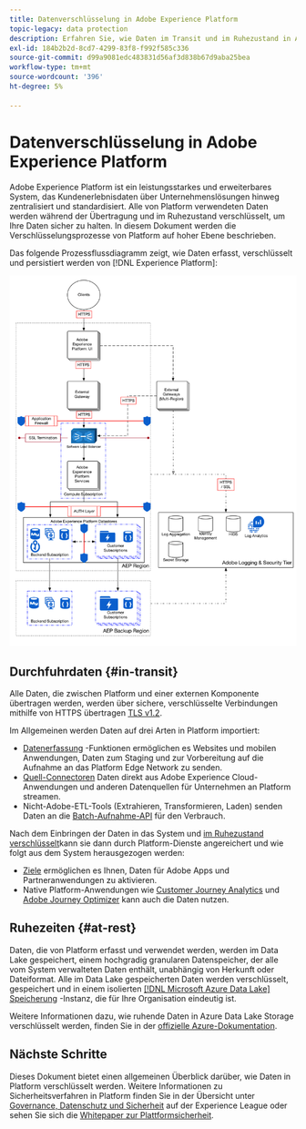 ```yaml
---
title: Datenverschlüsselung in Adobe Experience Platform
topic-legacy: data protection
description: Erfahren Sie, wie Daten im Transit und im Ruhezustand in Adobe Experience Platform verschlüsselt werden.
exl-id: 184b2b2d-8cd7-4299-83f8-f992f585c336
source-git-commit: d99a9081edc483831d56af3d838b67d9aba25bea
workflow-type: tm+mt
source-wordcount: '396'
ht-degree: 5%

---
```


# Datenverschlüsselung in Adobe Experience Platform

Adobe Experience Platform ist ein leistungsstarkes und erweiterbares System, das Kundenerlebnisdaten über Unternehmenslösungen hinweg zentralisiert und standardisiert. Alle von Platform verwendeten Daten werden während der Übertragung und im Ruhezustand verschlüsselt, um Ihre Daten sicher zu halten. In diesem Dokument werden die Verschlüsselungsprozesse von Platform auf hoher Ebene beschrieben.

Das folgende Prozessflussdiagramm zeigt, wie Daten erfasst, verschlüsselt und persistiert werden von [!DNL Experience Platform]:

![](../images/governance-privacy-security/encryption/flow.png)

## Durchfuhrdaten {#in-transit}

Alle Daten, die zwischen Platform und einer externen Komponente übertragen werden, werden über sichere, verschlüsselte Verbindungen mithilfe von HTTPS übertragen [TLS v1.2](https://datatracker.ietf.org/doc/html/rfc5246).

Im Allgemeinen werden Daten auf drei Arten in Platform importiert:

* [Datenerfassung](../../collection/home.md) -Funktionen ermöglichen es Websites und mobilen Anwendungen, Daten zum Staging und zur Vorbereitung auf die Aufnahme an das Platform Edge Network zu senden.
* [Quell-Connectoren](../../sources/home.md) Daten direkt aus Adobe Experience Cloud-Anwendungen und anderen Datenquellen für Unternehmen an Platform streamen.
* Nicht-Adobe-ETL-Tools (Extrahieren, Transformieren, Laden) senden Daten an die [Batch-Aufnahme-API](../../ingestion/batch-ingestion/overview.md) für den Verbrauch.

Nach dem Einbringen der Daten in das System und [im Ruhezustand verschlüsselt](#at-rest)kann sie dann durch Platform-Dienste angereichert und wie folgt aus dem System herausgezogen werden:

* [Ziele](../../destinations/home.md) ermöglichen es Ihnen, Daten für Adobe Apps und Partneranwendungen zu aktivieren.
* Native Platform-Anwendungen wie [Customer Journey Analytics](https://experienceleague.adobe.com/docs/analytics-platform/using/cja-overview/cja-overview.html?lang=de) und [Adobe Journey Optimizer](https://experienceleague.adobe.com/docs/journey-optimizer/using/ajo-home.html?lang=de) kann auch die Daten nutzen.

## Ruhezeiten {#at-rest}

Daten, die von Platform erfasst und verwendet werden, werden im Data Lake gespeichert, einem hochgradig granularen Datenspeicher, der alle vom System verwalteten Daten enthält, unabhängig von Herkunft oder Dateiformat. Alle im Data Lake gespeicherten Daten werden verschlüsselt, gespeichert und in einem isolierten [[!DNL Microsoft Azure Data Lake] Speicherung](https://docs.microsoft.com/en-us/azure/storage/blobs/data-lake-storage-introduction) -Instanz, die für Ihre Organisation eindeutig ist.

Weitere Informationen dazu, wie ruhende Daten in Azure Data Lake Storage verschlüsselt werden, finden Sie in der [offizielle Azure-Dokumentation](https://learn.microsoft.com/en-us/azure/storage/common/storage-service-encryption).

## Nächste Schritte

Dieses Dokument bietet einen allgemeinen Überblick darüber, wie Daten in Platform verschlüsselt werden. Weitere Informationen zu Sicherheitsverfahren in Platform finden Sie in der Übersicht unter [Governance, Datenschutz und Sicherheit](./overview.md) auf der Experience League oder sehen Sie sich die [Whitepaper zur Plattformsicherheit](https://www.adobe.com/content/dam/cc/en/security/pdfs/AEP_SecurityOverview.pdf).
